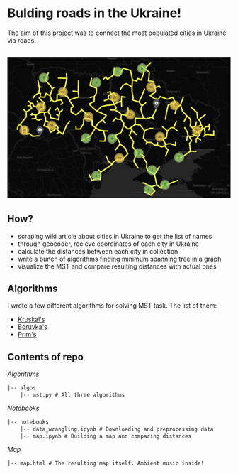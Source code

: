 # Bulding roads in the Ukraine!
The aim of this project was to connect the most populated cities in Ukraine via roads. 

![final result](./img/map.png)
---
## How?
* scraping wiki article about cities in Ukraine to get the list of names
* through geocoder, recieve coordinates of each city in Ukraine
* calculate the distances between each city in collection
* write a bunch of algorithms finding minimum spanning tree in a graph
* visualize the MST and compare resulting distances with actual ones

## Algorithms
I wrote a few different algorithms for solving MST task. The list of them:
* [Kruskal's](https://en.wikipedia.org/wiki/Kruskal%27s_algorithm)
* [Boruvka's](https://en.wikipedia.org/wiki/Bor%C5%AFvka%27s_algorithm)
* [Prim's](https://en.wikipedia.org/wiki/Prim%27s_algorithm)

## Contents of repo
*Algorithms*
```
|-- algos
	|-- mst.py # All three algorithms
``` 
*Notebooks*
```
|-- notebooks
	|-- data_wrangling.ipynb # Downloading and preprocessing data
	|-- map.ipynb # Building a map and comparing distances
```

*Map*
```
|-- map.html # The resulting map itself. Ambient music inside!
```

